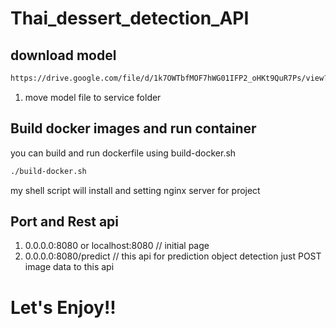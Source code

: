 # Thai_dessert_detection_API

## download model
```bash
https://drive.google.com/file/d/1k7OWTbfMOF7hWG01IFP2_oHKt9QuR7Ps/view?usp=sharing
```
1. move model file to service folder 

## Build docker images and run container
you can build and run dockerfile using build-docker.sh 
```bash
./build-docker.sh
```
my shell script will install and setting nginx server for project

## Port and Rest api
1. 0.0.0.0:8080 or localhost:8080 // initial page
2. 0.0.0.0:8080/predict // this api for prediction object detection just POST image data to this api

# Let's Enjoy!!



